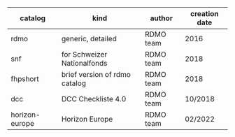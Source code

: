 | catalog        | kind                          | author    | creation date |
| -------------- | ----------------------------- | --------- | ------------- |
| rdmo           | generic, detailed             | RDMO team | 2016          |
| snf            | for Schweizer Nationalfonds   | RDMO team | 2018          |
| fhpshort       | brief version of rdmo catalog | RDMO team | 2018          |
| dcc            | DCC Checkliste 4.0            | RDMO team | 10/2018       |
| horizon-europe | Horizon Europe                | RDMO team | 02/2022       |
